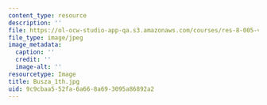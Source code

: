 ```yaml
---
content_type: resource
description: ''
file: https://ol-ocw-studio-app-qa.s3.amazonaws.com/courses/res-8-005-vibrations-and-waves-problem-solving-fall-2012/9c9cbaa552fa6a668a693095a86892a2_Busza_1th.jpg
file_type: image/jpeg
image_metadata:
  caption: ''
  credit: ''
  image-alt: ''
resourcetype: Image
title: Busza_1th.jpg
uid: 9c9cbaa5-52fa-6a66-8a69-3095a86892a2
---
```

